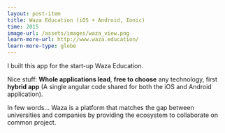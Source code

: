 ```yaml
---
layout: post-item
title: Waza Education (iOS + Android, Ionic)
time: 2015
image-url: /assets/images/waza_view.png
learn-more-url: http://www.waza.education/
learn-more-type: globe
---
```


I built this app for the start-up Waza Education.

Nice stuff: **Whole applications lead**, **free to choose** any technology, first **hybrid app** (A single angular code shared for both the iOS and Android application).

In few words... Waza is a platform that matches the gap between universities and companies by providing the ecosystem to collaborate on common project.
